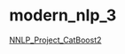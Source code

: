 # modern_nlp_3

[NNLP_Project_CatBoost2](https://www.kaggle.com/code/soimmarylanabanana/nnlp-project-catboost2/code)

